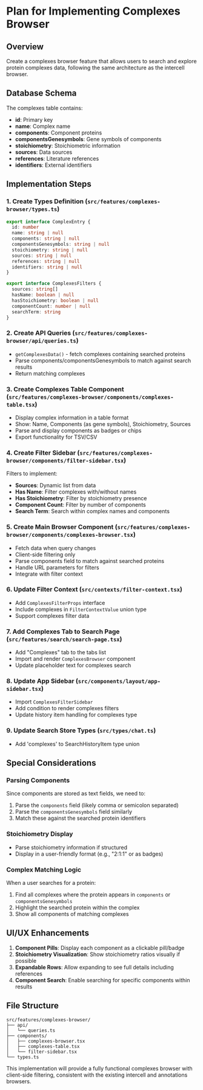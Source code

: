 # Plan for Implementing Complexes Browser

## Overview
Create a complexes browser feature that allows users to search and explore protein complexes data, following the same architecture as the intercell browser.

## Database Schema
The complexes table contains:
- **id**: Primary key
- **name**: Complex name
- **components**: Component proteins
- **componentsGenesymbols**: Gene symbols of components
- **stoichiometry**: Stoichiometric information
- **sources**: Data sources
- **references**: Literature references
- **identifiers**: External identifiers

## Implementation Steps

### 1. **Create Types Definition** (`src/features/complexes-browser/types.ts`)
```typescript
export interface ComplexEntry {
  id: number
  name: string | null
  components: string | null
  componentsGenesymbols: string | null
  stoichiometry: string | null
  sources: string | null
  references: string | null
  identifiers: string | null
}

export interface ComplexesFilters {
  sources: string[]
  hasName: boolean | null
  hasStoichiometry: boolean | null
  componentCount: number | null
  searchTerm: string
}
```

### 2. **Create API Queries** (`src/features/complexes-browser/api/queries.ts`)
- `getComplexesData()` - fetch complexes containing searched proteins
- Parse components/componentsGenesymbols to match against search results
- Return matching complexes

### 3. **Create Complexes Table Component** (`src/features/complexes-browser/components/complexes-table.tsx`)
- Display complex information in a table format
- Show: Name, Components (as gene symbols), Stoichiometry, Sources
- Parse and display components as badges or chips
- Export functionality for TSV/CSV

### 4. **Create Filter Sidebar** (`src/features/complexes-browser/components/filter-sidebar.tsx`)
Filters to implement:
- **Sources**: Dynamic list from data
- **Has Name**: Filter complexes with/without names
- **Has Stoichiometry**: Filter by stoichiometry presence
- **Component Count**: Filter by number of components
- **Search Term**: Search within complex names and components

### 5. **Create Main Browser Component** (`src/features/complexes-browser/components/complexes-browser.tsx`)
- Fetch data when query changes
- Client-side filtering only
- Parse components field to match against searched proteins
- Handle URL parameters for filters
- Integrate with filter context

### 6. **Update Filter Context** (`src/contexts/filter-context.tsx`)
- Add `ComplexesFilterProps` interface
- Include complexes in `FilterContextValue` union type
- Support complexes filter data

### 7. **Add Complexes Tab to Search Page** (`src/features/search/search-page.tsx`)
- Add "Complexes" tab to the tabs list
- Import and render `ComplexesBrowser` component
- Update placeholder text for complexes search

### 8. **Update App Sidebar** (`src/components/layout/app-sidebar.tsx`)
- Import `ComplexesFilterSidebar`
- Add condition to render complexes filters
- Update history item handling for complexes type

### 9. **Update Search Store Types** (`src/types/chat.ts`)
- Add 'complexes' to SearchHistoryItem type union

## Special Considerations

### Parsing Components
Since components are stored as text fields, we need to:
1. Parse the `components` field (likely comma or semicolon separated)
2. Parse the `componentsGenesymbols` field similarly
3. Match these against the searched protein identifiers

### Stoichiometry Display
- Parse stoichiometry information if structured
- Display in a user-friendly format (e.g., "2:1:1" or as badges)

### Complex Matching Logic
When a user searches for a protein:
1. Find all complexes where the protein appears in `components` or `componentsGenesymbols`
2. Highlight the searched protein within the complex
3. Show all components of matching complexes

## UI/UX Enhancements
1. **Component Pills**: Display each component as a clickable pill/badge
2. **Stoichiometry Visualization**: Show stoichiometry ratios visually if possible
3. **Expandable Rows**: Allow expanding to see full details including references
4. **Component Search**: Enable searching for specific components within results

## File Structure
```
src/features/complexes-browser/
├── api/
│   └── queries.ts
├── components/
│   ├── complexes-browser.tsx
│   ├── complexes-table.tsx
│   └── filter-sidebar.tsx
└── types.ts
```

This implementation will provide a fully functional complexes browser with client-side filtering, consistent with the existing intercell and annotations browsers.